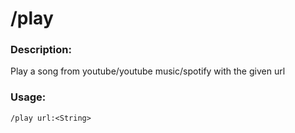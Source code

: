 # /play

### Description:
Play a song from youtube/youtube music/spotify with the given url<br>

### Usage:
```/play url:<String>```